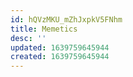 ```yaml
---
id: hQVzMKU_mZhJxpkV5FNhm
title: Memetics
desc: ''
updated: 1639759645944
created: 1639759645944
---
```


